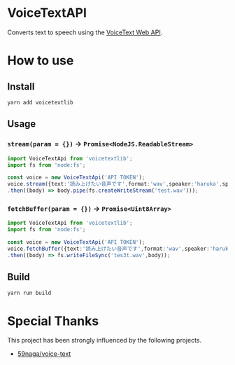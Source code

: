 # VoiceTextAPI
Converts text to speech using the [VoiceText Web API](https://cloud.voicetext.jp/webapi/docs/api).

# How to use
## Install
```
yarn add voicetextlib
```

## Usage
### ```stream(param = {})``` -> ```Promise<NodeJS.ReadableStream>```
```ts
import VoiceTextApi from 'voicetextlib';
import fs from 'node:fs';

const voice = new VoiceTextApi('API TOKEN');
voice.stream({text:'読み上げたい音声です',format:'wav',speaker:'haruka',speed:50})
.then((body) => body.pipe(fs.createWriteStream('test.wav')));
```
### ```fetchBuffer(param = {})``` -> ```Promise<Uint8Array>```
```ts
import VoiceTextApi from 'voicetextlib';
import fs from 'node:fs';

const voice = new VoiceTextApi('API TOKEN');
voice.fetchBuffer({text:'読み上げたい音声です',format:'wav',speaker:'haruka',speed:50})
.then((body) => fs.writeFileSync('tes3t.wav',body));
```

## Build
```
yarn run build
```

# Special Thanks
This project has been strongly influenced by the following projects.
- [59naga/voice-text](https://github.com/59naga/voice-text)
